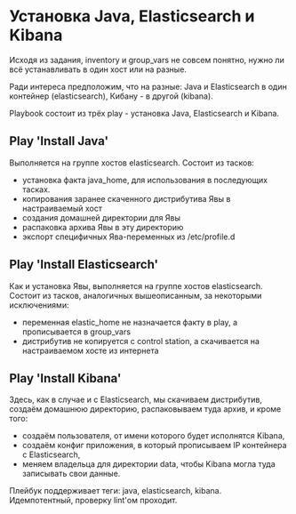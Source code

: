 # Установка Java, Elasticsearch и Kibana

Исходя из задания, inventory и group_vars не совсем понятно, нужно ли всё устанавливать 
в один хост или на разные. 

Ради интереса предположим, что на разные: Java и Elasticsearch в один контейнер (elasticsearch), Кибану - в другой (kibana).

Playbook состоит из трёх play - установка Java, Elasticsearch и Kibana.

## Play 'Install Java'
Выполняется на группе хостов elasticsearch. Состоит из тасков: 
- установка факта java_home, для использования в последующих тасках.
- копирования заранее скаченного дистрибутива Явы в настраиваемый хост
- создания домашней директории для Явы
- распаковка архива Явы в эту директорию
- экспорт специфичных Ява-переменных из /etc/profile.d

## Play 'Install Elasticsearch'
Как и установка Явы, выполняется на группе хостов elasticsearch. Состоит из тасков, аналогичных вышеописанным, за некоторыми исключениями:
- переменная elastic_home не назначается факту в play, а прописывается в group_vars
- дистрибутив не копируется с control station, а скачивается на настраиваемом хосте из интернета

## Play 'Install Kibana'
Здесь, как в случае и с Elasticsearch, мы скачиваем дистрибутив, создаём домашнюю директорию, распаковываем туда архив, и кроме того:
- создаём пользователя, от имени которого будет исполнятся Kibana,
- создаём конфиг приложения, в который прописываем IP контейнера с Elasticsearch,
- меняем владельца для директории data, чтобы Kibana могла туда записывать свои данные.

Плейбук поддерживает теги: java, elasticsearch, kibana.  
Идемпотентный, проверку lint'ом проходит.